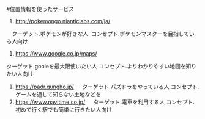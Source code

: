 #位置情報を使ったサービス
1. http://pokemongo.nianticlabs.com/ja/
 
　ターゲット.ポケモンが好きな人
  コンセプト.ポケモンマスターを目指している人向け
1. https://www.google.co.jp/maps/

 ターゲット.gooleを最大限使いたい人 
 コンセプト.よりわかりやすい地図を知りたい人向け
1. https://padr.gungho.jp/
　
 ターゲット.パズドラをやっている人
 コンセプト.ゲームを通して知らない土地などを
1. https://www.navitime.co.jp/
　
 ターゲット.電車を利用する人 
 コンセプト.初めて行く駅でも簡単に行きたい人向け
